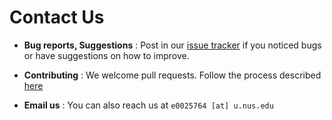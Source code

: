 # Contact Us

* **Bug reports, Suggestions** : Post in our [issue tracker](https://github.com/CS2103AUG2016-T13-C1/main/issues)
  if you noticed bugs or have suggestions on how to improve.

* **Contributing** : We welcome pull requests. Follow the process described [here](https://github.com/oss-generic/process)

* **Email us** : You can also reach us at `e0025764	[at] u.nus.edu`